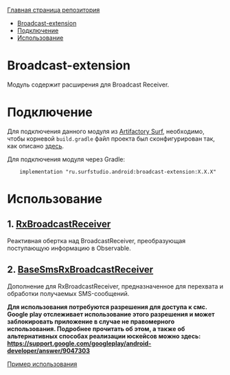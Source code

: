 [Главная страница репозитория](/docs/main.md)

- [Broadcast-extension](#broadcast-extension)
- [Подключение](#подключение)
- [Использование](#использование)

# Broadcast-extension
Модуль содержит расширения для Broadcast Receiver.

# Подключение

Для подключения данного модуля из [Artifactory Surf](http://artifactory.surfstudio.ru), необходимо,
чтобы корневой `build.gradle` файл проекта был сконфигурирован так, как описано
[здесь](https://gitlab.com/surfstudio/projects/standard/android-standard/-/blob/HEAD/README.md).

Для подключения модуля через Gradle:
```
    implementation "ru.surfstudio.android:broadcast-extension:X.X.X"
```

# Использование

## 1. [RxBroadcastReceiver](lib-broadcast-extension/src/main/java/ru/surfstudio/android/broadcast/extension/RxBroadcastReceiver.kt)
Реактивная обертка над BroadcastReceiver, преобразующая поступающую информацию в Observable.
## 2. [BaseSmsRxBroadcastReceiver](lib-broadcast-extension/src/main/java/ru/surfstudio/android/broadcast/extension/BaseSmsRxBroadcastReceiver.kt)
Дополнение для RxBroadcastReceiver, предназначенное для перехвата и обработки получаемых SMS-сообщений.

**Для использования потребуются разрешения для доступа к смс.
Google play отслеживает использование этого разрешения и может заблокировать приложение
в случае не правомерного использования.
Подробнее прочитать об этом, а также об альтернативных способах реализации юскейсов можно здесь:
https://support.google.com/googleplay/android-developer/answer/9047303**


[Пример использования](sample)